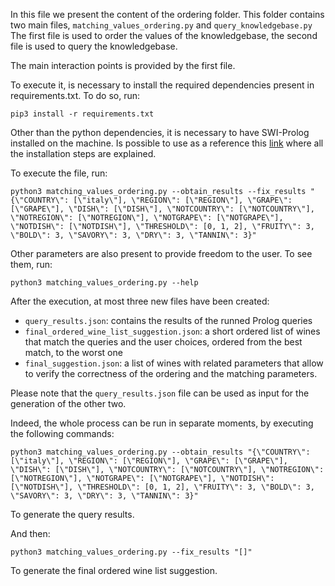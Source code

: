 In this file we present the content of the ordering folder.
This folder contains two main files, ```matching_values_ordering.py``` and ```query_knowledgebase.py```
The first file is used to order the values of the knowledgebase, the second file is used to query the knowledgebase.

The main interaction points is provided by the first file.

To execute it, is necessary to install the required dependencies present in requirements.txt.
To do so, run:
```
pip3 install -r requirements.txt
```
Other than the python dependencies, it is necessary to have SWI-Prolog installed on the machine.
Is possible to use as a reference this [link](https://www.swi-prolog.org/packages/mqi/prologmqi.html) where all the installation steps are explained.

To execute the file, run: 
```
python3 matching_values_ordering.py --obtain_results --fix_results "{\"COUNTRY\": [\"italy\"], \"REGION\": [\"REGION\"], \"GRAPE\": [\"GRAPE\"], \"DISH\": [\"DISH\"], \"NOTCOUNTRY\": [\"NOTCOUNTRY\"], \"NOTREGION\": [\"NOTREGION\"], \"NOTGRAPE\": [\"NOTGRAPE\"], \"NOTDISH\": [\"NOTDISH\"], \"THRESHOLD\": [0, 1, 2], \"FRUITY\": 3, \"BOLD\": 3, \"SAVORY\": 3, \"DRY\": 3, \"TANNIN\": 3}"
```

Other parameters are also present to provide freedom to the user.
To see them, run:
```
python3 matching_values_ordering.py --help
```

After the execution, at most three new files have been created:
- ```query_results.json```: contains the results of the runned Prolog queries
- ```final_ordered_wine_list_suggestion.json```: a short ordered list of wines that match the queries and the user choices, ordered from the best match, to the worst one
- ```final_suggestion.json```: a list of wines with related parameters that allow to verify the correctness of the ordering and the matching parameters.

Please note that the ```query_results.json``` file can be used as input for the generation of the other two.

Indeed, the whole process can be run in separate moments, by executing the following commands:
```
python3 matching_values_ordering.py --obtain_results "{\"COUNTRY\": [\"italy\"], \"REGION\": [\"REGION\"], \"GRAPE\": [\"GRAPE\"], \"DISH\": [\"DISH\"], \"NOTCOUNTRY\": [\"NOTCOUNTRY\"], \"NOTREGION\": [\"NOTREGION\"], \"NOTGRAPE\": [\"NOTGRAPE\"], \"NOTDISH\": [\"NOTDISH\"], \"THRESHOLD\": [0, 1, 2], \"FRUITY\": 3, \"BOLD\": 3, \"SAVORY\": 3, \"DRY\": 3, \"TANNIN\": 3}"
```
To generate the query results.

And then:
```
python3 matching_values_ordering.py --fix_results "[]"
```
To generate the final ordered wine list suggestion.
